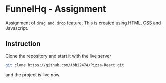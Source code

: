 # FunnelHq - Assignment
 
Assignment of `drag and drop` feature. This is created using HTML, CSS and Javascript.

## Instruction

Clone the repository and start it with the live server 

```bash
git clone https://github.com/Abhi2474/Pizza-React.git
```
and the project is live now.